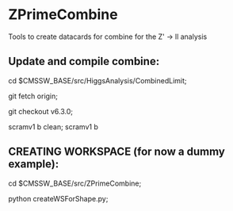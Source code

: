 # ZPrimeCombine
Tools to create datacards for combine for the Z' -> ll analysis 

## Update and compile combine: 
cd $CMSSW_BASE/src/HiggsAnalysis/CombinedLimit;

git fetch origin;

git checkout v6.3.0;

scramv1 b clean; scramv1 b

## CREATING WORKSPACE (for now a dummy example):  

cd $CMSSW_BASE/src/ZPrimeCombine;

python createWSForShape.py;

